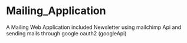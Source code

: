 # Mailing_Application
A Mailing Web Application included Newsletter using mailchimp Api and sending mails through google oauth2 (googleApi) 
